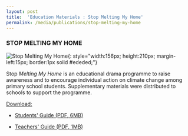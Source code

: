 ```yaml
---
layout: post
title:  'Education Materials : Stop Melting My Home'
permalink: /media/publications/stop-melting-my-home
---
```



### STOP MELTING MY HOME

![Stop Melting My Home](/images/stop-melting-my-home.jpg "Stop Melting My Home"){: style="width:156px; height:210px; margin-left:15px; border:1px solid #ededed;"}

Stop *Melting My Home* is an educational drama programme to raise awareness and to encourage individual action on climate change among primary school students. Supplementary materials were distributed to schools to support the programme.

<u>Download:</u>

* [<a href="/files/default-source/publications/my-guide-to-climate-change.pdf" target="_blank">Students' Guide (PDF, 6MB)</a>](/files/default-source/publications/my-guide-to-climate-change.pdf)

* [<a href="/files/default-source/publications/a-teachers-companion-my-guide-to-climate-change.pdf" target="_blank">Teachers' Guide (PDF, 1MB)</a>](/files/default-source/publications/a-teachers-companion-my-guide-to-climate-change.pdf)

